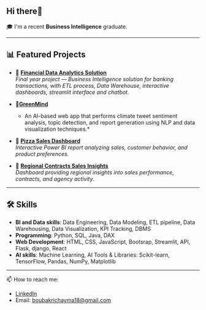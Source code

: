 ## Hi there👋

🎓 I'm a recent **Business Intelligence** graduate.  

---
## 📊 Featured Projects
- 💼 [**Financial Data Analytics Solution**](https://github.com/Chaima-Bk/Financial-data-analytics-solution)  
  *Final year project — Business Intelligence solution for banking transactions, with ETL process, Data Warehouse, interactive dashboards, streamlit interface and chatbot.*
- 🌿[**GreenMind**](https://github.com/Chaima-Bk/GreenMind)
  * An AI-based web app that performs climate tweet sentiment analysis, topic detection, and report generation using NLP and data visualization techniques.*
- 🍕 [**Pizza Sales Dashboard**](https://github.com/Chaima-Bk/powerbi-dashboards)  
  *Interactive Power BI report analyzing sales, customer behavior, and product preferences.*

- 🏢 [**Regional Contracts Sales Insights**](https://github.com/Chaima-Bk/powerbi-dashboards/blob/main/files/Agency_Contracts.pbix)  
  *Dashboard providing regional insights into sales performance, contracts, and agency activity.*

---

## 🛠️ Skills
- **BI and Data skills**: Data Engineering, Data Modeling, ETL pipeline, Data Warehousing, Data Visualization, KPI Tracking, DBMS   
- **Programming**: Python, SQL, Java, DAX
- **Web Development**: HTML, CSS, JavaScript, Bootsrap, Streamlit, API, Flask, django, React  
- **AI skills**: Machine Learning, AI Tools & Libraries: Scikit-learn, TensorFlow, Pandas, NumPy, Matplotlib  

---

📫 How to reach me:  
- [LinkedIn](https://www.linkedin.com/in/chayma-boubakri/)
- Email: boubakrichayma18@gmail.com  
